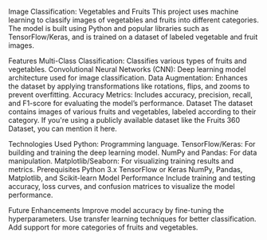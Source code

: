 Image Classification: Vegetables and Fruits
This project uses machine learning to classify images of vegetables and fruits into different categories. The model is built using Python and popular libraries such as TensorFlow/Keras, and is trained on a dataset of labeled vegetable and fruit images.

Features
Multi-Class Classification: Classifies various types of fruits and vegetables.
Convolutional Neural Networks (CNN): Deep learning model architecture used for image classification.
Data Augmentation: Enhances the dataset by applying transformations like rotations, flips, and zooms to prevent overfitting.
Accuracy Metrics: Includes accuracy, precision, recall, and F1-score for evaluating the model’s performance.
Dataset
The dataset contains images of various fruits and vegetables, labeled according to their category. If you're using a publicly available dataset like the Fruits 360 Dataset, you can mention it here.

Technologies Used
Python: Programming language.
TensorFlow/Keras: For building and training the deep learning model.
NumPy and Pandas: For data manipulation.
Matplotlib/Seaborn: For visualizing training results and metrics.
Prerequisites
Python 3.x
TensorFlow or Keras
NumPy, Pandas, Matplotlib, and Scikit-learn
Model Performance
Include training and testing accuracy, loss curves, and confusion matrices to visualize the model performance.

Future Enhancements
Improve model accuracy by fine-tuning the hyperparameters.
Use transfer learning techniques for better classification.
Add support for more categories of fruits and vegetables.

